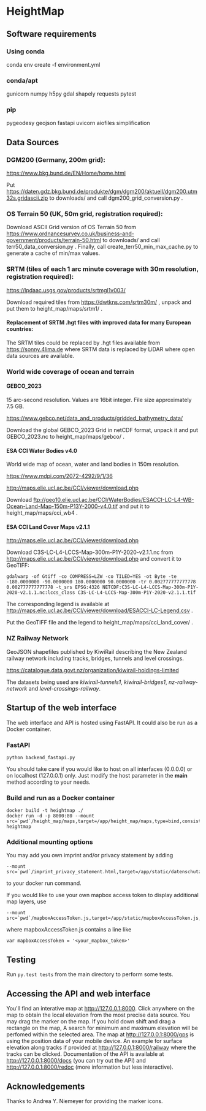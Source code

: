 # HeightMap

## Software requirements

### Using conda 

conda env create -f environment.yml

### conda/apt

gunicorn numpy h5py gdal shapely requests pytest

### pip

pygeodesy geojson fastapi uvicorn aiofiles simplification

## Data Sources

### DGM200 (Germany, 200m grid):

https://www.bkg.bund.de/EN/Home/home.html

Put https://daten.gdz.bkg.bund.de/produkte/dgm/dgm200/aktuell/dgm200.utm32s.gridascii.zip to downloads/ and call dgm200_grid_conversion.py .

### OS Terrain 50 (UK, 50m grid, registration required):

Download ASCII Grid version of OS Terrain 50 from 
https://www.ordnancesurvey.co.uk/business-and-government/products/terrain-50.html to downloads/ and call terr50_data_conversion.py .
Finally, call create_terr50_min_max_cache.py to generate a cache of min/max values.

### SRTM (tiles of each 1 arc minute coverage with 30m resolution, registration required):

https://lpdaac.usgs.gov/products/srtmgl1v003/

Download required tiles from https://dwtkns.com/srtm30m/ , unpack and put them to height_map/maps/srtm1/ .

#### Replacement of SRTM .hgt files with improved data for many European countries:

The SRTM tiles could be replaced by .hgt files available from https://sonny.4lima.de where SRTM data is replaced by LiDAR where open data sources are available.

### World wide coverage of ocean and terrain

#### GEBCO_2023

15 arc-second resolution. Values are 16bit integer. File size approximately 7.5 GB.

https://www.gebco.net/data_and_products/gridded_bathymetry_data/

Download the global GEBCO_2023 Grid in netCDF format, unpack it and put GEBCO_2023.nc to height_map/maps/gebco/ .

#### ESA CCI Water Bodies v4.0

World wide map of ocean, water and land bodies in 150m resolution.

https://www.mdpi.com/2072-4292/9/1/36

http://maps.elie.ucl.ac.be/CCI/viewer/download.php

Download ftp://geo10.elie.ucl.ac.be/CCI/WaterBodies/ESACCI-LC-L4-WB-Ocean-Land-Map-150m-P13Y-2000-v4.0.tif and put it to height_map/maps/cci_wb4 .

#### ESA CCI Land Cover Maps v2.1.1

http://maps.elie.ucl.ac.be/CCI/viewer/download.php

Download C3S-LC-L4-LCCS-Map-300m-P1Y-2020-v2.1.1.nc from http://maps.elie.ucl.ac.be/CCI/viewer/download.php and convert it to GeoTIFF:
```
gdalwarp -of Gtiff -co COMPRESS=LZW -co TILED=YES -ot Byte -te -180.0000000 -90.0000000 180.0000000 90.0000000 -tr 0.002777777777778 0.002777777777778 -t_srs EPSG:4326 NETCDF:C3S-LC-L4-LCCS-Map-300m-P1Y-2020-v2.1.1.nc:lccs_class C3S-LC-L4-LCCS-Map-300m-P1Y-2020-v2.1.1.tif
```

The corresponding legend is available at http://maps.elie.ucl.ac.be/CCI/viewer/download/ESACCI-LC-Legend.csv .

Put the GeoTIFF file and the legend to height_map/maps/cci_land_cover/ .

### NZ Railway Network

GeoJSON shapefiles published by KiwiRail describing the New Zealand railway network including tracks, bridges, tunnels and level crossings.

https://catalogue.data.govt.nz/organization/kiwirail-holdings-limited

The datasets being used are *kiwirail-tunnels1*, *kiwirail-bridges1*, *nz-railway-network* and *level-crossings-railway*.


## Startup of the web interface

The web interface and API is hosted using FastAPI. It could also be run as a Docker container.

### FastAPI
```
python backend_fastapi.py
```
You should take care if you would like to host on all interfaces (0.0.0.0) or on localhost (127.0.0.1) only.
Just modify the host parameter in the __main__ method according to your needs.

### Build and run as a Docker container
```
docker build -t heightmap ./
docker run -d -p 8000:80 --mount src=`pwd`/height_map/maps,target=/app/height_map/maps,type=bind,consistency=cached heightmap
```

### Additional mounting options
You may add you own imprint and/or privacy statement by adding
```
--mount src=`pwd`/imprint_privacy_statement.html,target=/app/static/datenschutz.html,type=bind,readonly
```
to your docker run command.

If you would like to use your own mapbox access token to display additional map layers, use 
```
--mount src=`pwd`/mapboxAccessToken.js,target=/app/static/mapboxAccessToken.js,type=bind,readonly
```
where mapboxAccessToken.js contains a line like
```
var mapboxAccessToken = '<your_mapbox_token>'
```

## Testing

Run ```py.test tests``` from the main directory to perform some tests.

## Accessing the API and web interface

You'll find an interative map at http://127.0.0.1:8000. Click anywhere on the map to obtain the local elevation from the most precise data source. 
You may drag the marker on the map. 
If you hold down shift and drag a rectangle on the map, A search for minimum and maximum elevation will be perfomed within the selected area. 
The map at http://127.0.0.1:8000/gps is using the position data of your mobile device. 
An example for surface elevation along tracks if provided at http://127.0.0.1:8000/railway where the tracks can be clicked. 
Documentation of the API is available at http://127.0.0.1:8000/docs (you can try out the API) and http://127.0.0.1:8000/redoc (more information but less interactive).

## Acknowledgements

Thanks to Andrea Y. Niemeyer for providing the marker icons.

